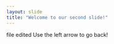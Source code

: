 ```yaml
---
layout: slide
title: "Welcome to our second slide!"
---
```

file edited
Use the left arrow to go back!

